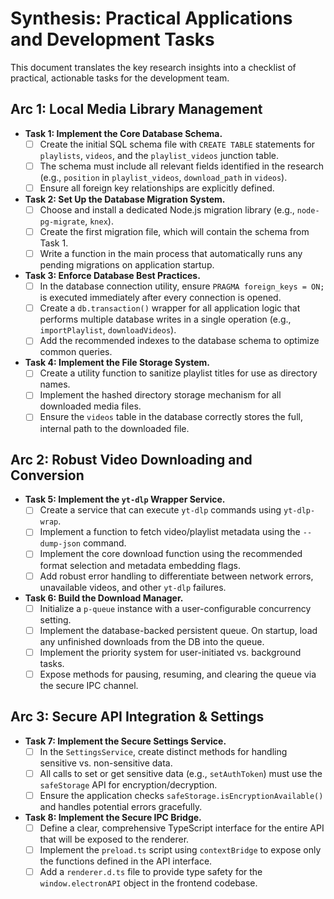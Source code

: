 # Synthesis: Practical Applications and Development Tasks

This document translates the key research insights into a checklist of practical, actionable tasks for the development team.

## Arc 1: Local Media Library Management

*   **Task 1: Implement the Core Database Schema.**
    *   [ ] Create the initial SQL schema file with `CREATE TABLE` statements for `playlists`, `videos`, and the `playlist_videos` junction table.
    *   [ ] The schema must include all relevant fields identified in the research (e.g., `position` in `playlist_videos`, `download_path` in `videos`).
    *   [ ] Ensure all foreign key relationships are explicitly defined.

*   **Task 2: Set Up the Database Migration System.**
    *   [ ] Choose and install a dedicated Node.js migration library (e.g., `node-pg-migrate`, `knex`).
    *   [ ] Create the first migration file, which will contain the schema from Task 1.
    *   [ ] Write a function in the main process that automatically runs any pending migrations on application startup.

*   **Task 3: Enforce Database Best Practices.**
    *   [ ] In the database connection utility, ensure `PRAGMA foreign_keys = ON;` is executed immediately after every connection is opened.
    *   [ ] Create a `db.transaction()` wrapper for all application logic that performs multiple database writes in a single operation (e.g., `importPlaylist`, `downloadVideos`).
    *   [ ] Add the recommended indexes to the database schema to optimize common queries.

*   **Task 4: Implement the File Storage System.**
    *   [ ] Create a utility function to sanitize playlist titles for use as directory names.
    *   [ ] Implement the hashed directory storage mechanism for all downloaded media files.
    *   [ ] Ensure the `videos` table in the database correctly stores the full, internal path to the downloaded file.

## Arc 2: Robust Video Downloading and Conversion

*   **Task 5: Implement the `yt-dlp` Wrapper Service.**
    *   [ ] Create a service that can execute `yt-dlp` commands using `yt-dlp-wrap`.
    *   [ ] Implement a function to fetch video/playlist metadata using the `--dump-json` command.
    *   [ ] Implement the core download function using the recommended format selection and metadata embedding flags.
    *   [ ] Add robust error handling to differentiate between network errors, unavailable videos, and other `yt-dlp` failures.

*   **Task 6: Build the Download Manager.**
    *   [ ] Initialize a `p-queue` instance with a user-configurable concurrency setting.
    *   [ ] Implement the database-backed persistent queue. On startup, load any unfinished downloads from the DB into the queue.
    *   [ ] Implement the priority system for user-initiated vs. background tasks.
    *   [ ] Expose methods for pausing, resuming, and clearing the queue via the secure IPC channel.

## Arc 3: Secure API Integration & Settings

*   **Task 7: Implement the Secure Settings Service.**
    *   [ ] In the `SettingsService`, create distinct methods for handling sensitive vs. non-sensitive data.
    *   [ ] All calls to set or get sensitive data (e.g., `setAuthToken`) must use the `safeStorage` API for encryption/decryption.
    *   [ ] Ensure the application checks `safeStorage.isEncryptionAvailable()` and handles potential errors gracefully.

*   **Task 8: Implement the Secure IPC Bridge.**
    *   [ ] Define a clear, comprehensive TypeScript interface for the entire API that will be exposed to the renderer.
    *   [ ] Implement the `preload.ts` script using `contextBridge` to expose only the functions defined in the API interface.
    *   [ ] Add a `renderer.d.ts` file to provide type safety for the `window.electronAPI` object in the frontend codebase.